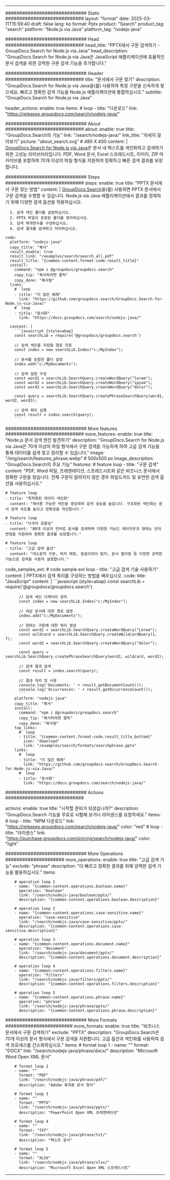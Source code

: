 
---
############################# Static ############################
layout: "format"
date:  2025-03-11T15:59:40
draft: false
lang: ko
format: Pptx
product: "Search"
product_tag: "search"
platform: "Node.js via Java"
platform_tag: "nodejs-java"

############################# Head ############################
head_title: "PPTX에서 구문 검색하기 - GroupDocs.Search for Node.js via Java"
head_description: "GroupDocs.Search for Node.js via Java은 JavaScript 애플리케이션에 효율적인 문서 검색을 위한 강력한 구문 검색 기능을 추가합니다."

############################# Header ############################
title: "문서에서 구문 찾기" 
description: "GroupDocs.Search for Node.js via Java을(를) 사용하여 특정 구문을 신속하게 찾으세요. 빠르고 정확한 검색 기능을 Node.js 애플리케이션에 통합하십시오."
subtitle: "GroupDocs.Search for Node.js via Java" 

header_actions:
  enable: true
  items:
    #  loop
    - title: "다운로드"
      link: "https://releases.groupdocs.com/search/nodejs-java/"
      
############################# About ############################
about:
    enable: true
    title: "GroupDocs.Search의 기능"
    link: "/search/nodejs-java/"
    link_title: "자세히 알아보기"
    picture: "about_search.svg" # 480 X 400
    content: |
       [GroupDocs.Search for Node.js via Java](/search/nodejs-java/)은 문서 내 텍스트를 색인화하고 검색하기 위한 고성능 라이브러리입니다. PDF, Word 문서, Excel 스프레드시트, 이미지, ZIP 아카이브를 포함하여 70개 이상의 파일 형식을 지원하여 정확하고 빠른 검색 결과를 보장합니다.

############################# Steps ############################
steps:
    enable: true
    title: "PPTX 문서에서 구문 찾는 방법"
    content: |
      [GroupDocs.Search](/search/nodejs-java/)을(를) 사용하면 PPTX 문서에서 구문 검색을 수행할 수 있습니다. Node.js via Java 애플리케이션에서 결과를 정제하기 위해 다양한 검색 옵션을 적용하십시오.
      
      1. 검색 색인 폴더를 설정하십시오.
      2. PPTX 파일이 포함된 폴더를 정의하십시오.
      3. 검색 매개변수를 구성하십시오.
      4. 검색 결과를 검색하고 처리하십시오.
   
    code:
      platform: "nodejs-java"
      copy_title: "복사"
      result_enable: true
      result_link: "/examples/search/search_all.pdf"
      result_title: "{common-content.format-code.result_title}"
      install:
        command: "npm i @groupdocs/groupdocs.search"
        copy_tip: "복사하려면 클릭"
        copy_done: "복사됨"
      links:
        #  loop
        - title: "더 많은 예제"
          link: "https://github.com/groupdocs-search/GroupDocs.Search-for-Node.js-via-Java/"
        #  loop
        - title: "문서화"
          link: "https://docs.groupdocs.com/search/nodejs-java/"
          
      content: |
        ```javascript {style=abap}
        const searchLib = require('@groupdocs/groupdocs.search')

        // 검색 색인을 저장할 경로 지정
        const index = new searchLib.Index("c:/MyIndex");

        // 문서를 포함한 폴더 설정
        index.add("c:/MyDocuments");

        // 검색 설정 구성
        const word1 = searchLib.SearchQuery.createWordQuery("lorem");
        const word2 = searchLib.SearchQuery.createWordQuery("ipsum");
        const word3 = searchLib.SearchQuery.createWordQuery("dolor");

        const query = searchLib.SearchQuery.createPhraseSearchQuery(word1, word2, word3);

        // 검색 쿼리 실행
        const result = index.search(query);
        ```            

############################# More features ############################
more_features:
  enable: true
  title: "Node.js 문서 검색 엔진 발견하기"
  description: "GroupDocs.Search for Node.js via Java은 70개 이상의 파일 형식에서 구문 검색을 가능하게 하여 고급 검색 기능을 통해 데이터를 쉽게 찾고 정리할 수 있습니다."
  image: "/img/search/features_phrase.webp" # 500x500 px
  image_description: "GroupDocs.Search의 주요 기능"
  features:
    # feature loop
    - title: "구문 검색"
      content: "PDF, Word 파일, 프레젠테이션, 스프레드시트와 같은 비즈니스 문서에서 정확한 구문을 찾습니다. 전체 구문이 알려지지 않은 경우 와일드카드 및 유연한 검색 옵션을 사용하십시오."

    # feature loop
    - title: "최적화된 데이터 색인화"
      content: "재사용 가능한 색인을 생성하여 검색 성능을 높입니다. 구조화된 색인화는 문서 검색 속도를 높이고 정확성을 개선합니다."

    # feature loop
    - title: "다국어 호환성"
      content: "80개 이상의 언어로 문서를 검색하며 다양한 키보드 레이아웃과 형태소 단어 변형을 지원하여 정확한 결과를 보장합니다."

    # feature loop
    - title: "고급 검색 옵션"
      content: "대소문자 구분, 퍼지 매칭, 동음이의어 탐지, 문서 필터링 등 다양한 강력한 기능으로 검색을 사용자 설정합니다."
      
  code_samples_ext:
    # code sample ext loop
    - title: "고급 검색 기술 사용하기"
      content: |
        PPTX에서 검색 쿼리를 구성하는 방법을 배우십시오.
      code:
        title: "JavaScript"
        content: |
          ```javascript {style=abap}
          const searchLib = require('@groupdocs/groupdocs.search')
          
          // 검색 색인 디렉터리 정의
          const index = new searchLib.Index("c:/MyIndex");
              
          // 대상 문서에 대한 경로 설정
          index.add("c:/MyDocuments");

          // 원하는 구문에 대한 쿼리 생성
          const word1 = searchLib.SearchQuery.createWordQuery("Lorem");
          const wildcard = searchLib.SearchQuery.createWildcardQuery(1, 7);
          const word2 = searchLib.SearchQuery.createWordQuery("dolor");

          const query = searchLib.SearchQuery.createPhraseSearchQuery(word1, wildcard, word2);

          // 검색 결과 검색
          const result = index.search(query);
          
          // 결과 처리 및 사용
          console.log('Documents: ' + result.getDocumentCount());
          console.log('Occurrences: ' + result.getOccurrenceCount());
          ```
        platform: "nodejs-java"
        copy_title: "복사"
        install:
          command: "npm i @groupdocs/groupdocs.search"
          copy_tip: "복사하려면 클릭"
          copy_done: "복사됨"
        top_links:
          #  loop
          - title: "{common-content.format-code.result_title_bottom}"
            icon: "download"
            link: "/examples/search/formats/searchphrase.pptx"
        links:
          #  loop
          - title: "더 많은 예제"
            link: "https://github.com/groupdocs-search/GroupDocs.Search-for-Node.js-via-Java/"
          #  loop
          - title: "문서화"
            link: "https://docs.groupdocs.com/search/nodejs-java/"
            

            


############################# Actions ############################

actions:
  enable: true
  title: "시작할 준비가 되셨습니까?"
  description: "GroupDocs.Search 기능을 무료로 시험해 보거나 라이센스를 요청하세요."
  items:
    #  loop
    - title: "NPM 다운로드"
      link: "https://releases.groupdocs.com/search/nodejs-java/"
      color: "red"
        #  loop
    - title: "라이센스"
      link: "https://purchase.groupdocs.com/pricing/search/nodejs-java/"
      color: "light"


############################# More Operations #####################
more_operations:
    enable: true
    title: "고급 검색 기능"
    exclude: "phrase"
    description: "더 빠르고 정확한 결과를 위해 강력한 검색 기능을 활용하십시오."
    items: 
          
        # operation loop 1
        - name: "{common-content.operations.boolean.name}"
          operation: "boolean"
          link: "/search/nodejs-java/boolean/pptx/"
          description: "{common-content.operations.boolean.description}"

        # operation loop 2
        - name: "{common-content.operations.case-sensitive.name}"
          operation: "case-sensitive"
          link: "/search/nodejs-java/case-sensitive/pptx/"
          description: "{common-content.operations.case-sensitive.description}"

        # operation loop 3
        - name: "{common-content.operations.document.name}"
          operation: "document"
          link: "/search/nodejs-java/document/pptx/"
          description: "{common-content.operations.document.description}"

        # operation loop 4
        - name: "{common-content.operations.filters.name}"
          operation: "filters"
          link: "/search/nodejs-java/filters/pptx/"
          description: "{common-content.operations.filters.description}"

        # operation loop 5
        - name: "{common-content.operations.phrase.name}"
          operation: "phrase"
          link: "/search/nodejs-java/phrase/pptx/"
          description: "{common-content.operations.phrase.description}"
          
        
          
############################# More Formats ########################
more_formats:
    enable: true
    title: "비즈니스 문서에서 구문 검색하기"
    exclude: "PPTX"
    description: "GroupDocs.Search은 70개 이상의 문서 형식에서 구문 검색을 지원합니다. 고급 옵션과 색인화를 사용하여 검색 프로세스를 간소화하십시오."
    items: 
        # format loop 1
        - name: ""
          format: "DOCX"
          link: "/search/nodejs-java/phrase/docx/"
          description: "Microsoft Word Open XML 문서"
          
        # format loop 2
        - name: ""
          format: "PDF"
          link: "/search/nodejs-java/phrase/pdf/"
          description: "Adobe 휴대용 문서 형식"
          
        # format loop 3
        - name: ""
          format: "PPTX"
          link: "/search/nodejs-java/phrase/pptx/"
          description: "PowerPoint Open XML 프레젠테이션"

        # format loop 4
        - name: ""
          format: "TXT"
          link: "/search/nodejs-java/phrase/txt/"
          description: "텍스트 문서"
          
        # format loop 5
        - name: ""
          format: "XLSX"
          link: "/search/nodejs-java/phrase/xlsx/"
          description: "Microsoft Excel Open XML 스프레드시트"
  

---